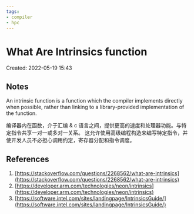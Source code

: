 ```yaml
---
tags:
- compiler
- hpc
---
```


# What Are Intrinsics function

Created: 2022-05-19 15:43

## Notes

An intrinsic function is a function which the compiler implements directly when possible, rather than linking to a library-provided implementation of the function.

编译器内在函数，介于汇编 & c 语言之间，提供更高的速度和处理器功能。与特定指令共享一对一或多对一关系。 这允许使用高级编程构造来编写特定指令，并使开发人员不必担心调用约定，寄存器分配和指令调度。

## References

1. [https://stackoverflow.com/questions/2268562/what-are-intrinsics](https://stackoverflow.com/questions/2268562/what-are-intrinsics)
2. [https://developer.arm.com/technologies/neon/intrinsics](https://developer.arm.com/technologies/neon/intrinsics)
3. [https://software.intel.com/sites/landingpage/IntrinsicsGuide/](https://software.intel.com/sites/landingpage/IntrinsicsGuide/)
